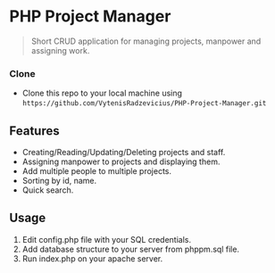 # PHP Project Manager

> Short CRUD application for managing projects, manpower and assigning work.

### Clone

- Clone this repo to your local machine using `https://github.com/VytenisRadzevicius/PHP-Project-Manager.git`

## Features
- Creating/Reading/Updating/Deleting projects and staff.
- Assigning manpower to projects and displaying them.
- Add multiple people to multiple projects.
- Sorting by id, name.
- Quick search.

## Usage
1. Edit config.php file with your SQL credentials.
2. Add database structure to your server from phppm.sql file.
3. Run index.php on your apache server.
